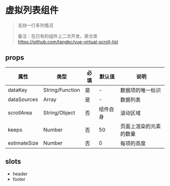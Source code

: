 # 虚拟列表组件

> 支持一行多列情况
> 
> 备注：在已有的组件上二次开发，原仓库 https://github.com/tangbc/vue-virtual-scroll-list

## props

| 属性  | 类型 | 必填  |默认值 | 说明  |
| ---- | ---- | ---- | ---- | ---- |
| dataKey | String/Function | 是 |-|数据项的唯一标识|
| dataSources | Array | 是 |-|数据列表|
| scrollArea | String/Object | 否 |组件自身|滚动区域|
| keeps | Number | 否 | 50 | 页面上渲染的元素的数量|
| estimateSize | Number|否|0|每项的高度|

## slots

- header
- footer